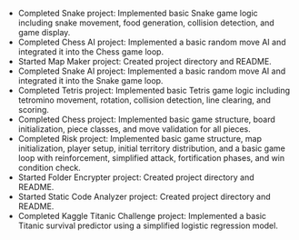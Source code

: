 - Completed Snake project: Implemented basic Snake game logic including snake movement, food generation, collision detection, and game display.
- Completed Chess AI project: Implemented a basic random move AI and integrated it into the Chess game loop.
- Started Map Maker project: Created project directory and README.
- Completed Snake AI project: Implemented a basic random move AI and integrated it into the Snake game loop.
- Completed Tetris project: Implemented basic Tetris game logic including tetromino movement, rotation, collision detection, line clearing, and scoring.
- Completed Chess project: Implemented basic game structure, board initialization, piece classes, and move validation for all pieces.
- Completed Risk project: Implemented basic game structure, map initialization, player setup, initial territory distribution, and a basic game loop with reinforcement, simplified attack, fortification phases, and win condition check.
- Started Folder Encrypter project: Created project directory and README.
- Started Static Code Analyzer project: Created project directory and README.
- Completed Kaggle Titanic Challenge project: Implemented a basic Titanic survival predictor using a simplified logistic regression model.